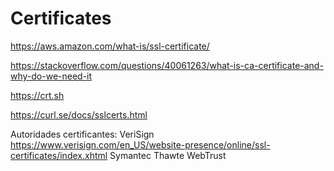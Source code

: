 # Certificates


https://aws.amazon.com/what-is/ssl-certificate/

https://stackoverflow.com/questions/40061263/what-is-ca-certificate-and-why-do-we-need-it



https://crt.sh



https://curl.se/docs/sslcerts.html

Autoridades certificantes:
VeriSign
	https://www.verisign.com/en_US/website-presence/online/ssl-certificates/index.xhtml
Symantec
Thawte
WebTrust
